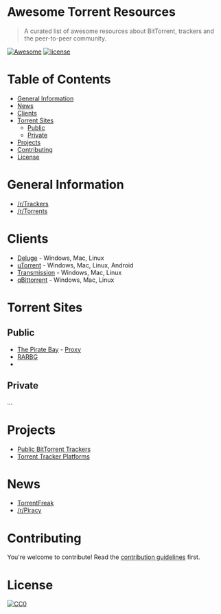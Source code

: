 # Awesome Torrent Resources

> A curated list of awesome resources about BitTorrent, trackers and the peer-to-peer community.

[![Awesome](https://awesome.re/badge-flat.svg)](https://awesome.re)
[![license](https://img.shields.io/badge/License-CC0--1.0-green.svg)](https://github.com/stedebonnet/awesome-torrent-resources/blob/master/LICENSE)

# Table of Contents

- [General Information](#general-information)
- [News](#news)
- [Clients](#clients)
- [Torrent Sites](#torrent-sites)
    - [Public](#public)
    - [Private](#private)
- [Projects](#projects)
- [Contributing](#contributing)
- [License](#license)

# General Information

- [/r/Trackers](https://www.reddit.com/r/trackers/)
- [/r/Torrents](https://www.reddit.com/r/torrents/)

# Clients

- [Deluge](https://deluge-torrent.org/) - Windows, Mac, Linux
- [µTorrent](https://www.utorrent.com/intl/nl/) - Windows, Mac, Linux, Android
- [Transmission](https://transmissionbt.com/) - Windows, Mac, Linux
- [qBittorrent](https://www.qbittorrent.org/) - Windows, Mac, Linux


# Torrent Sites

## Public

- [The Pirate Bay](https://thepiratebay.org/) - [Proxy](https://piratebay.click/)
- [RARBG](https://rarbg.to/)
- 

## Private

...

# Projects

- [Public BitTorrent Trackers](https://github.com/ngosang/trackerslist)
- [Torrent Tracker Platforms](https://github.com/HDVinnie/Torrent-Tracker-Scripts)

# News

- [TorrentFreak](https://torrentfreak.com/)
- [/r/Piracy](https://www.reddit.com/r/piracy/)

# Contributing

You're welcome to contribute! Read the [contribution guidelines](CONTRIBUTING.md) first.

# License

[![CC0](http://mirrors.creativecommons.org/presskit/buttons/88x31/svg/cc-zero.svg)](https://creativecommons.org/publicdomain/zero/1.0/)
